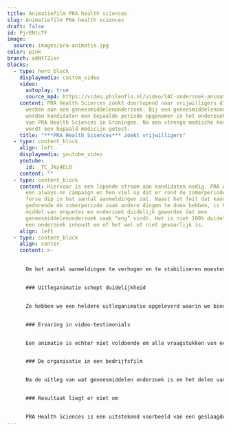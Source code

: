 ```yaml
---
title: Animatiefilm PRA health sciences
slug: Animatiefilm PRA health sciences
draft: false
id: PjrENtcTF
image:
  source: images/pra-animatie.jpg
color: pink
branch: o0NtTZixr
blocks:
  - type: hero_block
    displaymedia: custom_video
    video:
      autoplay: true
      source_mp4: https://video.philenflo.nl/video/14C-onderzoek-animatie-Phil-en-Flo-website-source.mp4
    content: PRA Health Sciences zoekt doorlopend naar vrijwilligers die mee willen
      werken aan een geneesmiddelenonderzoek. Bij een geneesmiddelenonderzoek
      worden kandidaten een bepaalde periode opgenomen in het onderzoekscentrum
      van PRA Health Sciences in Groningen. Na een strenge medische keuring
      wordt een bepaald medicijn getest.
    title: "***PRA Health Sciences*** zoekt vrijwilligers"
  - type: content_block
    align: left
    displaymedia: youtube_video
    youtube:
      id: _TC_JNz4EL8
    content: ""
  - type: content_block
    content: Hiervoor is een lopende stroom aan kandidaten nodig. PRA werft middels
      een always-on campaign en hen viel op dat er rond de zomerperiode een
      forse dip in het aantal aanmeldingen zat. Naast het feit dat kandidaten
      gedurende de zomerperiode vaak andere dingen te doen hebben, is het door
      middel van enquetes en onderzoek duidelijk geworden dat men
      geneesmiddelenonderzoek vaak “eng” vindt. Het is niet 100% duidelijk wat
      een onderzoek inhoudt en of het wel of niet gevaarlijk is.
    align: left
  - type: content_block
    align: center
    content: >-
      

      Om het aantal aanmeldingen te verhogen en te stabiliseren moesten er cases, ervaringen en toelichting op geneesmiddelenonderzoek gepresenteerd worden aan toekomstige vrijwilligers. Om dit te realiseren hebben we in het voortraject van de kandidaat duidelijkheid geschept door de inzet van een passende mix van videosoorten.


      ### Uitleganimatie schept duidelijkheid


      Zo hebben we een heldere uitleganimatie opgeleverd waarin we binnen 59 seconden duidelijk maken wat geneesmiddelenonderzoek is en hoe PRA te werk gaat. Van ontvangst tot het verlaten van de faciliteiten.


      ### Ervaring in video-testimonials


      Een animatie is echter niet voldoende om alle vraagstukken van een potentiële vrijwilliger te beantwoorden. Daarom zijn aanvullend video-testimonials gefilmd. In drie testimonials vertellen echte kandidaten in beeld over hun beweegredenen om deel te nemen aan een onderzoek. Daarnaast lichten zij toe hoe ze de tijd in het onderzoekscentrum hebben ervaren. ‘Een kijkje in de keuken’ waarbij de strikte richtlijnen en regels in het kader van veiligheid een belangrijk onderwerp van de video’s zijn.


      ### De organisatie in een bedrijfsfilm


      Na de uitleg van wat geneesmiddelen onderzoek is en het delen van ervaringen is het natuurlijk belangrijk om te weten met wat voor organisatie de kandidaat in aanraking komt. Een bedrijfsfilm die deze informatie verschaft kan om deze reden niet ontbreken. Sterker nog, deze film is zelfs essentieel. Je doet namelijk geen zaken met een bedrijf waar je geen vertrouwen in hebt. Zeker niet als het om je gezondheid gaat!


      ### Resultaat liegt er niet om


      PRA Health Sciences is een uitstekend voorbeeld van een geslaagde videocampagne. Het denkwerk voorafgaand aan de filmopnames en animeerwerk in combinatie met het goed online wegzetten op YouTube heeft geresulteerd tot een verdubbeling in het aantal aanmeldingen. Met name de uitleganimatie doet haar werk uitstekend met inmiddels meer dan 660.000 weergaven. Kijk voor alle videoresultaten eens naar het compleet ingerichte [YouTube kanaal van PRA Health Sciences](https://www.youtube.com/user/vrijwilligerPRA).
---
```


